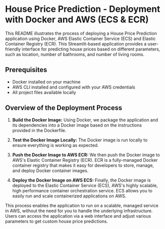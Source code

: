 # House Price Prediction - Deployment with Docker and AWS (ECS & ECR)

This README illustrates the process of deploying a House Price Prediction application using Docker, AWS Elastic Container Service (ECS) and Elastic Container Registry (ECR). This Streamlit-based application provides a user-friendly interface for predicting house prices based on different parameters, such as location, number of bathrooms, and number of living rooms.

## Prerequisites

- Docker installed on your machine
- AWS CLI installed and configured with your AWS credentials
- All project files available locally

## Overview of the Deployment Process

1. **Build the Docker Image:** Using Docker, we package the application and its dependencies into a Docker image based on the instructions provided in the Dockerfile.

2. **Test the Docker Image Locally:** The Docker image is run locally to ensure everything is working as expected.

3. **Push the Docker Image to AWS ECR:** We then push the Docker image to AWS's Elastic Container Registry (ECR). ECR is a fully-managed Docker container registry that makes it easy for developers to store, manage, and deploy Docker container images.

4. **Deploy the Docker Image on AWS ECS:** Finally, the Docker image is deployed to the Elastic Container Service (ECS), AWS's highly scalable, high performance container orchestration service. ECS allows you to easily run and scale containerized applications on AWS.

This process enables the application to run on a scalable, managed service in AWS, without the need for you to handle the underlying infrastructure. Users can access the application via a web interface and adjust various parameters to get custom house price predictions.
